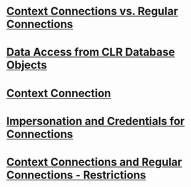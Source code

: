 # [Context Connections vs. Regular Connections](context-connections-vs.-regular-connections.md)
# [Data Access from CLR Database Objects](data-access-from-clr-database-objects.md)
# [Context Connection](context-connection.md)
# [Impersonation and Credentials for Connections](impersonation-and-credentials-for-connections.md)
# [Context Connections and Regular Connections - Restrictions](context-connections-and-regular-connections-restrictions.md)
